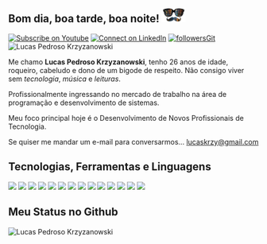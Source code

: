 ## Bom dia, boa tarde, boa noite! <img src="https://github.com/LucasKrzy/LucasKrzy/blob/main/bigode.gif?raw=true" width="48px">

[![Subscribe on Youtube](https://img.shields.io/badge/--youtube?label=Youtube&logo=Youtube&style=social)](https://www.youtube.com/channel/UC6ereSIzJmpzzcDB3TNfyRw/) [![Connect on LinkedIn](https://img.shields.io/badge/--linkedin?label=LinkedIn&logo=LinkedIn&style=social)](https://www.linkedin.com/in/lucas-krzyzanowski-44928b161/) [![followersGit](https://img.shields.io/github/followers/LucasKrzy?style=social)](https://github.com/LucasKrzy) <img src="https://komarev.com/ghpvc/?username=LucasKrzy&label=Profile%20views&color=0e75b6&style=social" alt="Lucas Pedroso Krzyzanowski" />


Me chamo **Lucas Pedroso Krzyzanowski**, tenho 26 anos de idade, roqueiro, cabeludo e dono de um bigode de respeito. Não consigo viver sem *tecnologia*, *música* e *leituras*.

Profissionalmente ingressando no mercado de trabalho na área de programação e desenvolvimento de sistemas. 

Meu foco principal hoje é o Desenvolvimento de Novos Profissionais de Tecnologia. 

Se quiser me mandar um e-mail para conversarmos... [lucaskrzy@gmail.com](mailto:lucaskrzy@gmail.com)
## Tecnologias, Ferramentas e Linguagens

<code><img width="10%" src="https://www.vectorlogo.zone/logos/visualstudio_code/visualstudio_code-ar21.svg"></code> <code><img width="10%" src="https://www.vectorlogo.zone/logos/eclipse/eclipse-ar21.svg"></code> <code><img width="10%" src="https://www.vectorlogo.zone/logos/atom_io/atom_io-ar21.svg"></code> <code><img width="10%" src="https://www.vectorlogo.zone/logos/git-scm/git-scm-ar21.svg"></code> <code><img width="10%" src="https://www.vectorlogo.zone/logos/github/github-ar21.svg"></code> </code> <code><img width="10%" src="https://www.vectorlogo.zone/logos/java/java-ar21.svg"></code> <code><img width="10%" src="https://www.vectorlogo.zone/logos/javascript/javascript-ar21.svg"></code> 
<code><img width="10%" src="https://www.vectorlogo.zone/logos/getbootstrap/getbootstrap-ar21.svg"></code> <code><img width="10%" src="https://www.vectorlogo.zone/logos/netlifyapp_watercss/netlifyapp_watercss-ar21.svg"></code> </code> <code><img width="10%" src="https://www.vectorlogo.zone/logos/w3_html5/w3_html5-ar21.svg"></code> <code><img width="10%" src="https://www.vectorlogo.zone/logos/mysql/mysql-ar21.svg"></code> <code><img width="10%" src="https://upload.wikimedia.org/wikipedia/de/a/aa/Heidisql_logo.svg"></code> <code><img width="10%" src="https://www.vectorlogo.zone/logos/hibernate/hibernate-ar21.svg"></code> </code> <code><img width="10%" src="https://www.vectorlogo.zone/logos/apache_tomcat/apache_tomcat-ar21.svg"></code>
## Meu Status no Github

<img align="center" src="https://github-readme-stats.vercel.app/api?username=LucasKrzy&show_icons=true&locale=en" alt="Lucas Pedroso Krzyzanowski" />

<!--
**LucasKrzy/LucasKrzy** is a ✨ _special_ ✨ repository because its `README.md` (this file) appears on your GitHub profile.

Here are some ideas to get you started:

- 🔭 I’m currently working on ...
- 🌱 I’m currently learning ...
- 👯 I’m looking to collaborate on ...
- 🤔 I’m looking for help with ...
- 💬 Ask me about ...
- 📫 How to reach me: ...
- 😄 Pronouns: ...
- ⚡ Fun fact: ...
-->
